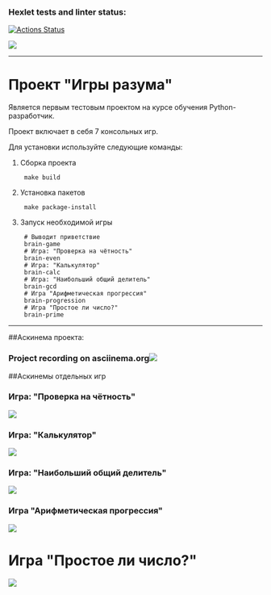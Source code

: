 ### Hexlet tests and linter status:
[![Actions Status](https://github.com/Ave-Kor/python-project-49/actions/workflows/hexlet-check.yml/badge.svg)](https://github.com/Ave-Kor/python-project-49/actions)

<a href="https://codeclimate.com/github/Ave-Kor/python-project-49/maintainability"><img src="https://api.codeclimate.com/v1/badges/1f8e196b64828d03b536/maintainability" /></a>

*********************************************************************


# Проект "Игры разума"

Является первым тестовым проектом на курсе обучения Python-разработчик.

Проект включает в себя 7 консольных игр.

Для установки используйте следующие команды:

1. Cборка проекта

        make build

2. Установка пакетов

        make package-install

3. Запуск необходимой игры

        # Выводит приветствие
        brain-game
        # Игра: "Проверка на чётность" 
        brain-even
        # Игра: "Калькулятор"
        brain-calc
        # Игра: "Наибольший общий делитель"
        brain-gcd
        # Игра "Арифметическая прогрессия"
        brain-progression
        # Игра "Простое ли число?"
        brain-prime



*********************************************************************

##Аскинема проекта:
### Project recording on asciinema.org<a href="https://asciinema.org/a/dk86URdaxnuNQfcTIjPHArMqz" target="_blank"><img src="https://asciinema.org/a/dk86URdaxnuNQfcTIjPHArMqz.svg" /></a>

##Аскинемы отдельных игр
### Игра: "Проверка на чётность"
<a href="https://asciinema.org/a/uqn7N248vykyRv2KobCdbDOfT" target="_blank"><img src="https://asciinema.org/a/uqn7N248vykyRv2KobCdbDOfT.svg" /></a>

### Игра: "Калькулятор"
<a href="https://asciinema.org/a/QVFOG4vnlc0JtT5zv3EI6NDDN" target="_blank"><img src="https://asciinema.org/a/QVFOG4vnlc0JtT5zv3EI6NDDN.svg" /></a>

### Игра: "Наибольший общий делитель"
<a href="https://asciinema.org/a/KgwwZtEaXG2M0atbUix9qKgpw" target="_blank"><img src="https://asciinema.org/a/KgwwZtEaXG2M0atbUix9qKgpw.svg" /></a>

### Игра "Арифметическая прогрессия"
<a href="https://asciinema.org/a/RdMkRo9mogfjZeJs6F7WUKU9z" target="_blank"><img src="https://asciinema.org/a/RdMkRo9mogfjZeJs6F7WUKU9z.svg" /></a>

# Игра "Простое ли число?"
<a href="https://asciinema.org/a/8XdlIoJJOCk7SBhfn4gFeyTj9" target="_blank"><img src="https://asciinema.org/a/8XdlIoJJOCk7SBhfn4gFeyTj9.svg" /></a>
